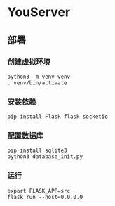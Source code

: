 # YouServer

## 部署

### 创建虚拟环境

```shell
python3 -m venv venv
. venv/bin/activate
```

### 安装依赖

```shell
pip install Flask flask-socketio
```

### 配置数据库

```shell
pip install sqlite3
python3 database_init.py
```

### 运行

```shell
export FLASK_APP=src
flask run --host=0.0.0.0
```

